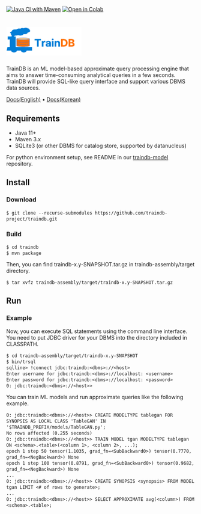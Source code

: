 [![Java CI with Maven](https://github.com/traindb-project/traindb/actions/workflows/maven.yml/badge.svg)](https://github.com/traindb-project/traindb/actions/workflows/maven.yml)
[![Open in Colab](https://colab.research.google.com/assets/colab-badge.svg)](https://colab.research.google.com/github/traindb-project/traindb/blob/main/examples/traindb_tutorial.ipynb)

# <img src="traindb-project/images/traindb_logo.png" alt="TrainDB" width="200" />

TrainDB is an ML model-based approximate query processing engine that aims to answer time-consuming analytical queries in a few seconds.
TrainDB will provide SQL-like query interface and support various DBMS data sources.

[Docs(English)](https://traindb-doc.readthedocs.io/en/latest/) • [Docs(Korean)](https://traindb-doc.readthedocs.io/ko/latest/)

## Requirements

* Java 11+
* Maven 3.x
* SQLite3 (or other DBMS for catalog store, supported by datanucleus)

For python environment setup, see README in our [traindb-model](https://github.com/traindb-project/traindb-model) repository.

## Install

### Download

```console
$ git clone --recurse-submodules https://github.com/traindb-project/traindb.git
```

### Build

```console
$ cd traindb
$ mvn package
```

Then, you can find traindb-x.y-SNAPSHOT.tar.gz in traindb-assembly/target directory.

```console
$ tar xvfz traindb-assembly/target/traindb-x.y-SNAPSHOT.tar.gz
```

## Run

### Example

Now, you can execute SQL statements using the command line interface.\
You need to put JDBC driver for your DBMS into the directory included in CLASSPATH.

```console
$ cd traindb-assembly/target/traindb-x.y-SNAPSHOT
$ bin/trsql
sqlline> !connect jdbc:traindb:<dbms>://<host>
Enter username for jdbc:traindb:<dbms>://localhost: <username> 
Enter password for jdbc:traindb:<dbms>://localhost: <password>
0: jdbc:traindb:<dbms>://<host>>
```

You can train ML models and run approximate queries like the following example.
```
0: jdbc:traindb:<dbms>://<host>> CREATE MODELTYPE tablegan FOR SYNOPSIS AS LOCAL CLASS 'TableGAN' IN '$TRAINDB_PREFIX/models/TableGAN.py';
No rows affected (0.255 seconds)
0: jdbc:traindb:<dbms>://<host>> TRAIN MODEL tgan MODELTYPE tablegan ON <schema>.<table>(<column 1>, <column 2>, ...);
epoch 1 step 50 tensor(1.1035, grad_fn=<SubBackward0>) tensor(0.7770, grad_fn=<NegBackward>) None
epoch 1 step 100 tensor(0.8791, grad_fn=<SubBackward0>) tensor(0.9682, grad_fn=<NegBackward>) None
...
0: jdbc:traindb:<dbms>://<host>> CREATE SYNOPSIS <synopsis> FROM MODEL tgan LIMIT <# of rows to generate>;
...
0: jdbc:traindb:<dbms>://<host>> SELECT APPROXIMATE avg(<column>) FROM <schema>.<table>;
```

